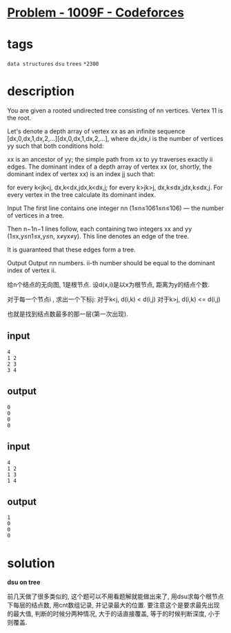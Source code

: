 # [Problem - 1009F - Codeforces](https://codeforces.com/problemset/problem/1009/F)

# tags
`data structures` `dsu` `trees` `*2300` 

# description

You are given a rooted undirected tree consisting of nn vertices. Vertex 11 is the root.

Let's denote a depth array of vertex xx as an infinite sequence [dx,0,dx,1,dx,2,…][dx,0,dx,1,dx,2,…], where dx,idx,i is the number of vertices yy such that both conditions hold:

xx is an ancestor of yy;
the simple path from xx to yy traverses exactly ii edges.
The dominant index of a depth array of vertex xx (or, shortly, the dominant index of vertex xx) is an index jj such that:

for every k<jk<j, dx,k<dx,jdx,k<dx,j;
for every k>jk>j, dx,k≤dx,jdx,k≤dx,j.
For every vertex in the tree calculate its dominant index.

Input
The first line contains one integer nn (1≤n≤1061≤n≤106) — the number of vertices in a tree.

Then n−1n−1 lines follow, each containing two integers xx and yy (1≤x,y≤n1≤x,y≤n, x≠yx≠y). This line denotes an edge of the tree.

It is guaranteed that these edges form a tree.

Output
Output nn numbers. ii-th number should be equal to the dominant index of vertex ii.

给n个结点的无向图, 1是根节点. 设d(x,i)是以x为根节点, 距离为y的结点个数. 

对于每一个节点i , 求出一个下标j: 对于k<j, d(i,k) < d(i,j) 对于k>j, d(i,k) <= d(i,j)

也就是找到结点数最多的那一层(第一次出现).

## input
```
4
1 2
2 3
3 4
```
## output
```
0
0
0
0
```

## input
```
4
1 2
1 3
1 4
```

## output
```
1
0
0
0
```

# solution

**dsu on tree**

前几天做了很多类似的, 这个题可以不用看题解就能做出来了, 用dsu求每个根节点下每层的结点数, 用cnt数组记录, 并记录最大的位置. 要注意这个是要求最先出现的最大值, 判断的时候分两种情况, 大于的话直接覆盖, 等于的时候判断深度, 小于则覆盖.

